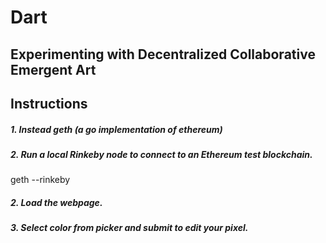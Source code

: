 # Dart
## Experimenting with Decentralized Collaborative Emergent Art



## Instructions
##### 1. Instead geth (a go implementation of ethereum)
##### 2. Run a local Rinkeby node to connect to an Ethereum test blockchain.
geth --rinkeby

##### 2. Load the webpage.
##### 3. Select color from picker and submit to edit your pixel.

